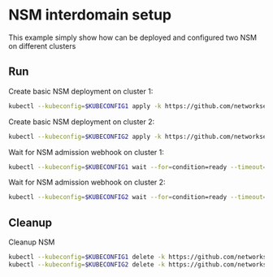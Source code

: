 # NSM interdomain setup


This example simply show how can be deployed and configured two NSM on different clusters

## Run

Create basic NSM deployment on cluster 1:

```bash
kubectl --kubeconfig=$KUBECONFIG1 apply -k https://github.com/networkservicemesh/deployments-k8s/examples/interdomain/nsm/cluster1?ref=75f427c2678476cbf3a02d0bbe923bea8c0b1de9
```

Create basic NSM deployment on cluster 2:

```bash
kubectl --kubeconfig=$KUBECONFIG2 apply -k https://github.com/networkservicemesh/deployments-k8s/examples/interdomain/nsm/cluster2?ref=75f427c2678476cbf3a02d0bbe923bea8c0b1de9
```

Wait for NSM admission webhook on cluster 1:

```bash
kubectl --kubeconfig=$KUBECONFIG1 wait --for=condition=ready --timeout=1m pod -n nsm-system -l app=admission-webhook-k8s
```

Wait for NSM admission webhook on cluster 2:

```bash
kubectl --kubeconfig=$KUBECONFIG2 wait --for=condition=ready --timeout=1m pod -n nsm-system -l app=admission-webhook-k8s
```

## Cleanup

Cleanup NSM
```bash
kubectl --kubeconfig=$KUBECONFIG1 delete -k https://github.com/networkservicemesh/deployments-k8s/examples/interdomain/nsm/cluster1?ref=75f427c2678476cbf3a02d0bbe923bea8c0b1de9
kubectl --kubeconfig=$KUBECONFIG2 delete -k https://github.com/networkservicemesh/deployments-k8s/examples/interdomain/nsm/cluster2?ref=75f427c2678476cbf3a02d0bbe923bea8c0b1de9
```
